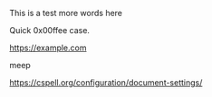 This is a test
more words here

Quick 0x00ffee case.

https://example.com

meep

https://cspell.org/configuration/document-settings/
